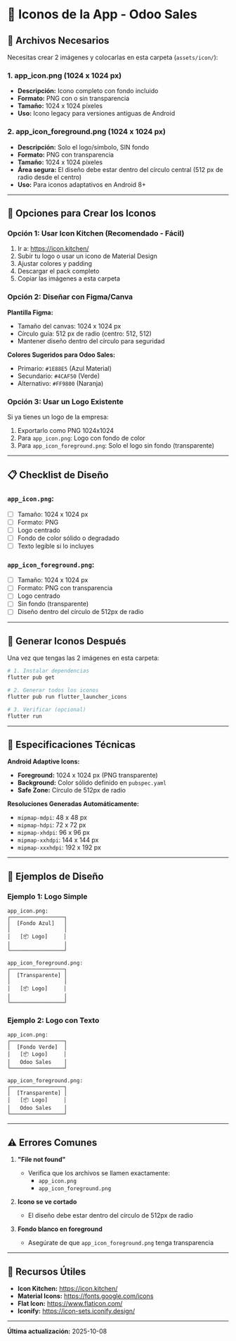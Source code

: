# 📱 Iconos de la App - Odoo Sales

## 🎨 Archivos Necesarios

Necesitas crear 2 imágenes y colocarlas en esta carpeta (`assets/icon/`):

### 1. **app_icon.png** (1024 x 1024 px)
- **Descripción:** Icono completo con fondo incluido
- **Formato:** PNG con o sin transparencia
- **Tamaño:** 1024 x 1024 píxeles
- **Uso:** Icono legacy para versiones antiguas de Android

### 2. **app_icon_foreground.png** (1024 x 1024 px)
- **Descripción:** Solo el logo/símbolo, SIN fondo
- **Formato:** PNG con transparencia
- **Tamaño:** 1024 x 1024 píxeles
- **Área segura:** El diseño debe estar dentro del círculo central (512 px de radio desde el centro)
- **Uso:** Para iconos adaptativos en Android 8+

---

## 🎨 Opciones para Crear los Iconos

### **Opción 1: Usar Icon Kitchen (Recomendado - Fácil)**

1. Ir a: https://icon.kitchen/
2. Subir tu logo o usar un icono de Material Design
3. Ajustar colores y padding
4. Descargar el pack completo
5. Copiar las imágenes a esta carpeta

### **Opción 2: Diseñar con Figma/Canva**

**Plantilla Figma:**
- Tamaño del canvas: 1024 x 1024 px
- Círculo guía: 512 px de radio (centro: 512, 512)
- Mantener diseño dentro del círculo para seguridad

**Colores Sugeridos para Odoo Sales:**
- Primario: `#1E88E5` (Azul Material)
- Secundario: `#4CAF50` (Verde)
- Alternativo: `#FF9800` (Naranja)

### **Opción 3: Usar un Logo Existente**

Si ya tienes un logo de la empresa:
1. Exportarlo como PNG 1024x1024
2. Para `app_icon.png`: Logo con fondo de color
3. Para `app_icon_foreground.png`: Solo el logo sin fondo (transparente)

---

## 📋 Checklist de Diseño

### `app_icon.png`:
- [ ] Tamaño: 1024 x 1024 px
- [ ] Formato: PNG
- [ ] Logo centrado
- [ ] Fondo de color sólido o degradado
- [ ] Texto legible si lo incluyes

### `app_icon_foreground.png`:
- [ ] Tamaño: 1024 x 1024 px
- [ ] Formato: PNG con transparencia
- [ ] Logo centrado
- [ ] Sin fondo (transparente)
- [ ] Diseño dentro del círculo de 512px de radio

---

## 🚀 Generar Iconos Después

Una vez que tengas las 2 imágenes en esta carpeta:

```bash
# 1. Instalar dependencias
flutter pub get

# 2. Generar todos los iconos
flutter pub run flutter_launcher_icons

# 3. Verificar (opcional)
flutter run
```

---

## 📐 Especificaciones Técnicas

**Android Adaptive Icons:**
- **Foreground:** 1024 x 1024 px (PNG transparente)
- **Background:** Color sólido definido en `pubspec.yaml`
- **Safe Zone:** Círculo de 512px de radio

**Resoluciones Generadas Automáticamente:**
- `mipmap-mdpi`: 48 x 48 px
- `mipmap-hdpi`: 72 x 72 px
- `mipmap-xhdpi`: 96 x 96 px
- `mipmap-xxhdpi`: 144 x 144 px
- `mipmap-xxxhdpi`: 192 x 192 px

---

## 🎨 Ejemplos de Diseño

### Ejemplo 1: Logo Simple
```
app_icon.png:
┌─────────────────┐
│  [Fondo Azul]   │
│                 │
│   [📦 Logo]     │
│                 │
└─────────────────┘

app_icon_foreground.png:
┌─────────────────┐
│  [Transparente] │
│                 │
│   [📦 Logo]     │
│                 │
└─────────────────┘
```

### Ejemplo 2: Logo con Texto
```
app_icon.png:
┌─────────────────┐
│  [Fondo Verde]  │
│   [📦 Logo]     │
│   Odoo Sales    │
└─────────────────┘

app_icon_foreground.png:
┌─────────────────┐
│  [Transparente] │
│   [📦 Logo]     │
│   Odoo Sales    │
└─────────────────┘
```

---

## ⚠️ Errores Comunes

1. **"File not found"**
   - Verifica que los archivos se llamen exactamente:
     - `app_icon.png`
     - `app_icon_foreground.png`

2. **Icono se ve cortado**
   - El diseño debe estar dentro del círculo de 512px de radio

3. **Fondo blanco en foreground**
   - Asegúrate de que `app_icon_foreground.png` tenga transparencia

---

## 🔗 Recursos Útiles

- **Icon Kitchen:** https://icon.kitchen/
- **Material Icons:** https://fonts.google.com/icons
- **Flat Icon:** https://www.flaticon.com/
- **Iconify:** https://icon-sets.iconify.design/

---

**Última actualización:** 2025-10-08

